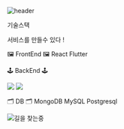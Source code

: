 ![header](https://capsule-render.vercel.app/api?type=rect&color=24292e&fontColor=ffffff&height=80&section=header&text=%EC%96%B4%EB%94%94%EB%93%A0%20%ED%9A%8C%EC%82%AC%EC%9D%98%20%EA%B8%B0%EB%91%A5%EC%9D%B4%20%EB%90%98%EC%9E%90&fontSize=28)

<p align="center">

기술스택

서비스를 만들수 있다 !

🖼️ FrontEnd 🖼️ 
React
Flutter

🕹️ BackEnd 🕹️

<img src="https://img.shields.io/badge/-Go-%237fd5ea"/>
<img src="https://img.shields.io/badge/-NodeJS-%23026e00"/>

🗂️ DB 🗂️
MongoDB
MySQL
Postgresql

</p>

![길을 찾는중](https://github.githubassets.com/images/modules/notifications/inbox-zero.svg)

